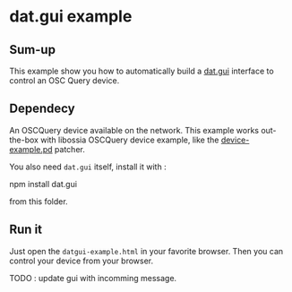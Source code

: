 # dat.gui example

## Sum-up

This example show you how to automatically build a [dat.gui](https://github.com/dataarts/dat.gui) interface to control an OSC Query device.

## Dependecy

An OSCQuery device available on the network. This example works out-the-box with libossia OSCQuery device example, like the [device-example.pd](https://github.com/OSSIA/libossia/blob/master/OSSIA/ossia-pd/examples/device-example.pd) patcher.

You also need `dat.gui` itself, install it with : 

   npm install dat.gui

from this folder.

## Run it

Just open the `datgui-example.html` in your favorite browser.
Then you can control your device from your browser.

TODO : update gui with incomming message.